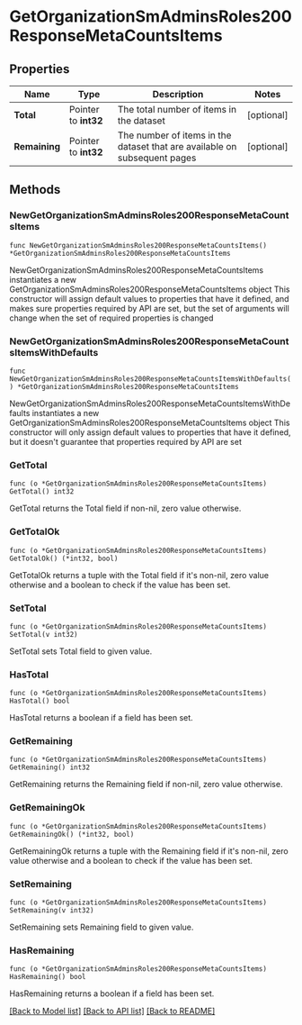 # GetOrganizationSmAdminsRoles200ResponseMetaCountsItems

## Properties

Name | Type | Description | Notes
------------ | ------------- | ------------- | -------------
**Total** | Pointer to **int32** | The total number of items in the dataset | [optional] 
**Remaining** | Pointer to **int32** | The number of items in the dataset that are available on subsequent pages | [optional] 

## Methods

### NewGetOrganizationSmAdminsRoles200ResponseMetaCountsItems

`func NewGetOrganizationSmAdminsRoles200ResponseMetaCountsItems() *GetOrganizationSmAdminsRoles200ResponseMetaCountsItems`

NewGetOrganizationSmAdminsRoles200ResponseMetaCountsItems instantiates a new GetOrganizationSmAdminsRoles200ResponseMetaCountsItems object
This constructor will assign default values to properties that have it defined,
and makes sure properties required by API are set, but the set of arguments
will change when the set of required properties is changed

### NewGetOrganizationSmAdminsRoles200ResponseMetaCountsItemsWithDefaults

`func NewGetOrganizationSmAdminsRoles200ResponseMetaCountsItemsWithDefaults() *GetOrganizationSmAdminsRoles200ResponseMetaCountsItems`

NewGetOrganizationSmAdminsRoles200ResponseMetaCountsItemsWithDefaults instantiates a new GetOrganizationSmAdminsRoles200ResponseMetaCountsItems object
This constructor will only assign default values to properties that have it defined,
but it doesn't guarantee that properties required by API are set

### GetTotal

`func (o *GetOrganizationSmAdminsRoles200ResponseMetaCountsItems) GetTotal() int32`

GetTotal returns the Total field if non-nil, zero value otherwise.

### GetTotalOk

`func (o *GetOrganizationSmAdminsRoles200ResponseMetaCountsItems) GetTotalOk() (*int32, bool)`

GetTotalOk returns a tuple with the Total field if it's non-nil, zero value otherwise
and a boolean to check if the value has been set.

### SetTotal

`func (o *GetOrganizationSmAdminsRoles200ResponseMetaCountsItems) SetTotal(v int32)`

SetTotal sets Total field to given value.

### HasTotal

`func (o *GetOrganizationSmAdminsRoles200ResponseMetaCountsItems) HasTotal() bool`

HasTotal returns a boolean if a field has been set.

### GetRemaining

`func (o *GetOrganizationSmAdminsRoles200ResponseMetaCountsItems) GetRemaining() int32`

GetRemaining returns the Remaining field if non-nil, zero value otherwise.

### GetRemainingOk

`func (o *GetOrganizationSmAdminsRoles200ResponseMetaCountsItems) GetRemainingOk() (*int32, bool)`

GetRemainingOk returns a tuple with the Remaining field if it's non-nil, zero value otherwise
and a boolean to check if the value has been set.

### SetRemaining

`func (o *GetOrganizationSmAdminsRoles200ResponseMetaCountsItems) SetRemaining(v int32)`

SetRemaining sets Remaining field to given value.

### HasRemaining

`func (o *GetOrganizationSmAdminsRoles200ResponseMetaCountsItems) HasRemaining() bool`

HasRemaining returns a boolean if a field has been set.


[[Back to Model list]](../README.md#documentation-for-models) [[Back to API list]](../README.md#documentation-for-api-endpoints) [[Back to README]](../README.md)


